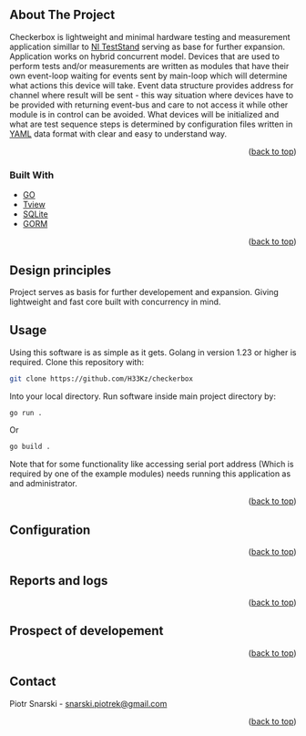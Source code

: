 <a name="readme-top"></a>


<!-- ABOUT THE PROJECT -->
## About The Project

Checkerbox is lightweight and minimal hardware testing and measurement application simillar to <a href="https://www.ni.com/en/shop/electronic-test-instrumentation/application-software-for-electronic-test-and-instrumentation-category/what-is-teststand.html">NI TestStand</a> serving as base for further expansion. Application works on hybrid concurrent model. Devices that are used to perform tests and/or measurements are 
written as modules that have their own event-loop waiting for events sent by main-loop which will determine what actions this device will take. Event data structure provides address for channel where result will be sent - this way situation where devices have to be provided with returning event-bus and care to not access it while other module is in control can be avoided. What devices will be initialized and what are test sequence steps is determined
by configuration files written in <a href="https://yaml.org/">YAML</a> data format with clear and easy to understand way.
<p align="right">(<a href="#readme-top">back to top</a>)</p>



### Built With

* <a href="https://go.dev/">GO</a>
* <a href="https://github.com/rivo/tview">Tview</a>
* <a href="https://www.sqlite.org/">SQLite</a>
* <a href="https://gorm.io/index.html">GORM</a>



<p align="right">(<a href="#readme-top">back to top</a>)</p>

<!-- DESIGN PRINCIPLES -->
## Design principles
Project serves as basis for further developement and expansion. Giving lightweight and fast core built with concurrency in mind.

<!-- USAGE EXAMPLES -->
## Usage
Using this software is as simple as it gets. Golang in version 1.23 or higher is required.
Clone this repository with:
```sh
git clone https://github.com/H33Kz/checkerbox
```
Into your local directory. Run software inside main project directory by:
```sh
go run .
```
Or
```sh
go build .
```
Note that for some functionality like accessing serial port address (Which is required by one of the example modules) needs running this application as and administrator.
<p align="right">(<a href="#readme-top">back to top</a>)</p>

<!-- Config -->
## Configuration

<p align="right">(<a href="#readme-top">back to top</a>)</p>

<!-- Data -->
## Reports and logs

<p align="right">(<a href="#readme-top">back to top</a>)</p>



<!-- Prospect of developement -->
## Prospect of developement
<p align="right">(<a href="#readme-top">back to top</a>)</p>

<!-- CONTACT -->
## Contact

Piotr Snarski - snarski.piotrek@gmail.com

<p align="right">(<a href="#readme-top">back to top</a>)</p>

<!-- MARKDOWN LINKS & IMAGES -->



